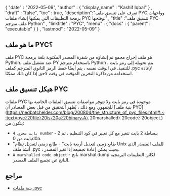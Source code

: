 {
  "date" : "2022-05-09",
  "author" : {
    "display_name" : "Kashif Iqbal"
} ,
  "draft" : "false",
  "toc" : true,
  "description":"تعرف على تنسيق ملف PYC وواجهات برمجة التطبيقات التي يمكنها إنشاء ملفات PYC وفتحها." ,
  "title" :"تنسيق ملف PYC- ملف مترجم Python" ,
  "linktitle" : "PYC",
  "menu" : {
    "docs" : {
      "parent" : "executable"
}
} ,
  "lastmod" : "2022-05-09"
}

## ما هو ملف PYC؟

ملف PYC هو ملف إخراج مجمع تم إنشاؤه من شفرة المصدر المكتوبة بلغة برمجة Python. عند تشغيل ملف PY باستخدام مترجم Python ، يتم تحويله إلى رمز بايت للتنفيذ. في الوقت نفسه ، يتم أيضًا حفظ الرمز الثانوي المترجم كملف .pyc لإعادة استخدامه من ذاكرة التخزين المؤقت في وقت لاحق إذا كان ذلك ممكنًا.

## هيكل تنسيق ملف PYC

ملفات PYC موجودة في رمز بايت ولا تتوفر مواصفات تنسيق الملفات الخاصة بها للجمهور. ومع ذلك ، يُظهر التحقيق من قبل بعض المصادر أن [بنية ملف PYC](https://nedbatchelder.com/blog/200804/the_structure_of_pyc_files.html#:~:text=pyc٪20file٪20is٪20a٪20binary،A٪ 20marshalled٪ 20code٪ 20object.) يتكون من:

* `4 بايت سحري numbe`r - ببساطة 2 بايت تتغير مع كل تغيير في كود التنظيم ، ثم 2 بايت من 0d0a.
* "طابع زمني لتعديل أربعة بايت" - طابع زمني لتعديل نظام Unix للملف المصدر الذي أنشأ ملف .pyc ، بحيث يمكن إعادة تجميعه إذا تغير المصدر.
* `A marshalled code object` - ناتج marshal.dump لكائن التعليمات البرمجية الناتج عن تجميع الملف المصدر.

## مراجع

* [بنية ملفات .pyc](https://nedbatchelder.com/blog/200804/the_structure_of_pyc_files.html#:~:text=pyc٪20file٪20is٪20a٪20binary،A٪20marshalled٪20code٪20object.)

